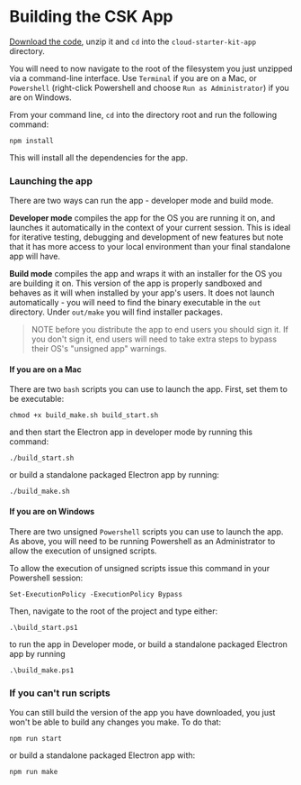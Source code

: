 
# Building the CSK App
 


[Download the code](https://github.com/aws-samples/infrastructure-deployment-framework), unzip it and `cd` into the `cloud-starter-kit-app` directory. 

You will need to now navigate to the root of the filesystem you just unzipped via a command-line interface. Use `Terminal` if you are on a Mac, or `Powershell` (right-click Powershell and choose `Run as Administrator`) if you are on Windows.

From your command line, `cd` into the directory root and run the following command:

```
npm install
```

This will install all the dependencies for the app.

### Launching the app

There are two ways can run the app - developer mode and build mode.

**Developer mode** compiles the app for the OS you are running it on, and launches it automatically in the context of your current session. This is ideal for iterative testing, debugging and development of new features but note that it has more access to your local environment than your final standalone app will have.

**Build mode** compiles the app and wraps it with an installer for the OS you are building it on. This version of the app is properly sandboxed and behaves as it will when installed by your app's users. It does not launch automatically - you will need to find the binary executable in the `out` directory. Under `out/make` you will find installer packages.

>NOTE before you distribute the app to end users you should sign it. If you don't sign it, end users will need to take extra steps to bypass their OS's "unsigned app" warnings.

#### If you are on a Mac

There are two `bash` scripts you can use to launch the app. First, set them to be executable:

```
chmod +x build_make.sh build_start.sh 
```

and then start the Electron app in developer mode by running this command:

```
./build_start.sh
```

or build a standalone packaged Electron app by running:

```
./build_make.sh
```

#### If you are on Windows

There are two unsigned `Powershell` scripts you can use to launch the app. As above, you will need to be running Powershell as an Administrator to allow the execution of unsigned scripts.

To allow the execution of unsigned scripts issue this command in your Powershell session:

```
Set-ExecutionPolicy -ExecutionPolicy Bypass
```

Then, navigate to the root of the project and type either:

```
.\build_start.ps1
```

to run the app in Developer mode, or build a standalone packaged Electron app by running

```
.\build_make.ps1
```

### If you can't run scripts
You can still build the version of the app you have downloaded, you just won't be able to build any changes you make. To do that:

```
npm run start
```

or build a standalone packaged Electron app with:

```
npm run make
```

